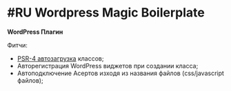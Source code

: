 **#RU**
Wordpress Magic Boilerplate
===================
**WordPress Плагин**

Фитчи:

 - [PSR-4 автозагрузка](http://www.php-fig.org/psr/psr-4/) классов;
 - Авторегистрация WordPress виджетов при создании класса;
 - Автоподключение Асертов изходя из названия файлов (css/javascript файлов);
